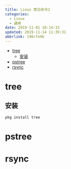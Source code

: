 ```yaml
---
title: Linux 常见命令2
categories: 
  - Linux
  - 通用
date: 2019-11-01 10:14:33
updated: 2019-11-14 11:39:31
abbrlink: 196cfe9b
---
```

<div id='my_toc'>

- [tree](/blog/196cfe9b/#tree)
    - [安装](/blog/196cfe9b/#安装)
- [pstree](/blog/196cfe9b/#pstree)
- [rsync](/blog/196cfe9b/#rsync)

</div>
<!--more-->
<script>if (navigator.platform.toLowerCase() == 'win32'){document.getElementById('my_toc').style.display = 'none';}</script>

<!--end-->
# tree
## 安装
```shell
pkg install tree
```
# pstree
# rsync
